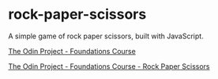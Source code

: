 # rock-paper-scissors
A simple game of rock paper scissors, built with JavaScript.

[The Odin Project - Foundations Course](https://www.theodinproject.com/courses/foundations)

[The Odin Project - Foundations Course - Rock Paper Scissors](https://www.theodinproject.com/courses/foundations/lessons/rock-paper-scissors)